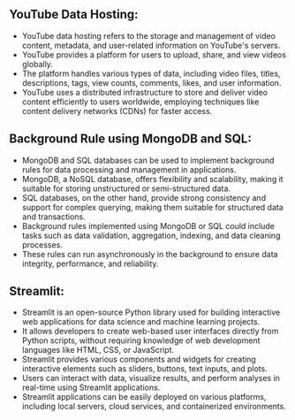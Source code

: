 ## YouTube Data Hosting:
- YouTube data hosting refers to the storage and management of video content, metadata, and user-related information on YouTube's servers.
- YouTube provides a platform for users to upload, share, and view videos globally.
- The platform handles various types of data, including video files, titles, descriptions, tags, view counts, comments, likes, and user information.
- YouTube uses a distributed infrastructure to store and deliver video content efficiently to users worldwide, employing techniques like content delivery networks (CDNs) for faster access.

## Background Rule using MongoDB and SQL:
- MongoDB and SQL databases can be used to implement background rules for data processing and management in applications.
- MongoDB, a NoSQL database, offers flexibility and scalability, making it suitable for storing unstructured or semi-structured data.
- SQL databases, on the other hand, provide strong consistency and support for complex querying, making them suitable for structured data and transactions.
- Background rules implemented using MongoDB or SQL could include tasks such as data validation, aggregation, indexing, and data cleaning processes.
- These rules can run asynchronously in the background to ensure data integrity, performance, and reliability.

## Streamlit:
- Streamlit is an open-source Python library used for building interactive web applications for data science and machine learning projects.
- It allows developers to create web-based user interfaces directly from Python scripts, without requiring knowledge of web development languages like HTML, CSS, or JavaScript.
- Streamlit provides various components and widgets for creating interactive elements such as sliders, buttons, text inputs, and plots.
- Users can interact with data, visualize results, and perform analyses in real-time using Streamlit applications.
- Streamlit applications can be easily deployed on various platforms, including local servers, cloud services, and containerized environments.
